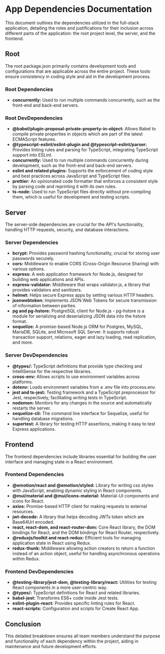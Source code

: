 # App Dependencies Documentation

This document outlines the dependencies utilized in the full-stack application, detailing the roles and justifications for their inclusion across different parts of the application: the root project level, the server, and the frontend.

## Root

The root package.json primarily contains development tools and configurations that are applicable across the entire project. These tools ensure consistency in coding style and aid in the development process.

### Root Dependencies

- **concurrently:** Used to run multiple commands concurrently, such as the front-end and back-end servers.

### Root DevDependencies

- **@babel/plugin-proposal-private-property-in-object:** Allows Babel to compile private properties in objects which are part of the latest ECMAScript features.
- **@typescript-eslint/eslint-plugin and @typescript-eslint/parser:** Provides linting rules and parsing for TypeScript, integrating TypeScript support into ESLint.
- **concurrently:** Used to run multiple commands concurrently during development, such as the front-end and back-end servers.
- **eslint and related plugins:** Supports the enforcement of coding style and best practices across JavaScript and TypeScript files.
- **prettier:** An opinionated code formatter that enforces a consistent style by parsing code and reprinting it with its own rules.
- **ts-node:** Used to run TypeScript files directly without pre-compiling them, which is useful for development and testing scripts.

## Server

The server-side dependencies are crucial for the API's functionality, handling HTTP requests, security, and database interactions.

### Server Dependencies

- **bcrypt:** Provides password hashing functionality, crucial for storing user passwords securely.
- **cors:** Middleware to enable CORS (Cross-Origin Resource Sharing) with various options.
- **express:** A web application framework for Node.js, designed for building web applications and APIs.
- **express-validator:** Middleware that wraps validator.js, a library that provides validators and sanitizers.
- **helmet:** Helps secure Express apps by setting various HTTP headers.
- **jsonwebtoken:** Implements JSON Web Tokens for secure transmission of information between parties.
- **pg and pg-hstore:** PostgreSQL client for Node.js - pg-hstore is a module for serializing and deserializing JSON data into the hstore format.
- **sequelize:** A promise-based Node.js ORM for Postgres, MySQL, MariaDB, SQLite, and Microsoft SQL Server. It supports robust transaction support, relations, eager and lazy loading, read replication, and more.

### Server DevDependencies

- **@types/:** TypeScript definitions that provide type checking and IntelliSense for the respective libraries.
- **cross-env:** Allows scripts to use environment variables across platforms.
- **dotenv:** Loads environment variables from a .env file into process.env.
- **jest and ts-jest:** Testing framework and a TypeScript preprocessor for Jest, respectively, facilitating writing tests in TypeScript.
- **nodemon:** Monitors for any changes in the source and automatically restarts the server.
- **sequelize-cli:** The command line interface for Sequelize, useful for handling database migrations.
- **supertest:** A library for testing HTTP assertions, making it easy to test Express applications.

## Frontend

The frontend dependencies include libraries essential for building the user interface and managing state in a React environment.

### Frontend Dependencies

- **@emotion/react and @emotion/styled:** Library for writing css styles with JavaScript, enabling dynamic styling in React components.
- **@mui/material and @mui/icons-material:** Material-UI components and icons for React.
- **axios:** Promise-based HTTP client for making requests to external resources.
- **jwt-decode:** A library that helps decoding JWTs token which are Base64Url encoded.
- **react, react-dom, and react-router-dom:** Core React library, the DOM bindings for React, and the DOM bindings for React Router, respectively.
- **@reduxjs/toolkit and react-redux:** Efficient tools for managing application state in React using Redux.
- **redux-thunk:** Middleware allowing action creators to return a function instead of an action object, useful for handling asynchronous operations within Redux.

### Frontend DevDependencies

- **@testing-library/jest-dom, @testing-library/react:** Utilities for testing React components in a more user-centric way.
- **@types/:** TypeScript definitions for React and related libraries.
- **babel-jest:** Transforms ES6+ code inside Jest tests.
- **eslint-plugin-react:** Provides specific linting rules for React.
- **react-scripts:** Configuration and scripts for Create React App.

## Conclusion

This detailed breakdown ensures all team members understand the purpose and functionality of each dependency within the project, aiding in maintenance and future development efforts.